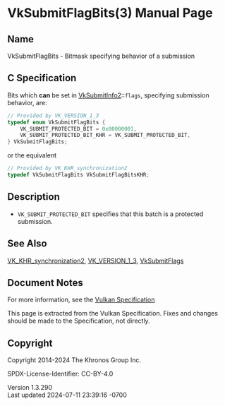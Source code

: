 # VkSubmitFlagBits(3) Manual Page

## Name

VkSubmitFlagBits - Bitmask specifying behavior of a submission



## <a href="#_c_specification" class="anchor"></a>C Specification

Bits which **can** be set in
[VkSubmitInfo2](https://registry.khronos.org/vulkan/specs/1.3-extensions/man/html/VkSubmitInfo2.html)::`flags`, specifying submission
behavior, are:

``` c
// Provided by VK_VERSION_1_3
typedef enum VkSubmitFlagBits {
    VK_SUBMIT_PROTECTED_BIT = 0x00000001,
    VK_SUBMIT_PROTECTED_BIT_KHR = VK_SUBMIT_PROTECTED_BIT,
} VkSubmitFlagBits;
```

or the equivalent

``` c
// Provided by VK_KHR_synchronization2
typedef VkSubmitFlagBits VkSubmitFlagBitsKHR;
```

## <a href="#_description" class="anchor"></a>Description

- `VK_SUBMIT_PROTECTED_BIT` specifies that this batch is a protected
  submission.

## <a href="#_see_also" class="anchor"></a>See Also

[VK_KHR_synchronization2](https://registry.khronos.org/vulkan/specs/1.3-extensions/man/html/VK_KHR_synchronization2.html),
[VK_VERSION_1_3](https://registry.khronos.org/vulkan/specs/1.3-extensions/man/html/VK_VERSION_1_3.html),
[VkSubmitFlags](https://registry.khronos.org/vulkan/specs/1.3-extensions/man/html/VkSubmitFlags.html)

## <a href="#_document_notes" class="anchor"></a>Document Notes

For more information, see the <a
href="https://registry.khronos.org/vulkan/specs/1.3-extensions/html/vkspec.html#VkSubmitFlagBits"
target="_blank" rel="noopener">Vulkan Specification</a>

This page is extracted from the Vulkan Specification. Fixes and changes
should be made to the Specification, not directly.

## <a href="#_copyright" class="anchor"></a>Copyright

Copyright 2014-2024 The Khronos Group Inc.

SPDX-License-Identifier: CC-BY-4.0

Version 1.3.290  
Last updated 2024-07-11 23:39:16 -0700
